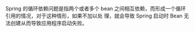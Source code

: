 Spring 的循环依赖问题是指两个或者多个 bean 之间相互依赖，而形成一个循环引用的情况，对于这种情形，如果不加以处
理，就会导致 Spring 启动时 Bean 无法创建从而导致应用程序启动失败。

